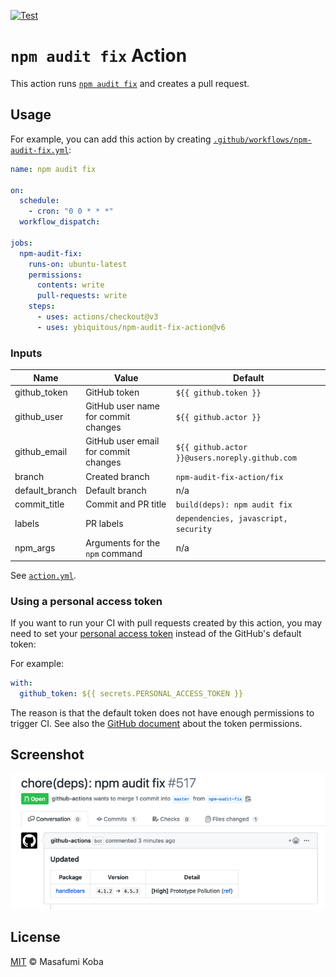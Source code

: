 [![Test](https://github.com/ybiquitous/npm-audit-fix-action/actions/workflows/test.yml/badge.svg)](https://github.com/ybiquitous/npm-audit-fix-action/actions/workflows/test.yml)

# `npm audit fix` Action

This action runs [`npm audit fix`](https://docs.npmjs.com/cli/audit) and creates a pull request.

## Usage

For example, you can add this action by creating [`.github/workflows/npm-audit-fix.yml`](.github/workflows/npm-audit-fix.yml):

```yaml
name: npm audit fix

on:
  schedule:
    - cron: "0 0 * * *"
  workflow_dispatch:

jobs:
  npm-audit-fix:
    runs-on: ubuntu-latest
    permissions:
      contents: write
      pull-requests: write
    steps:
      - uses: actions/checkout@v3
      - uses: ybiquitous/npm-audit-fix-action@v6
```

### Inputs

| Name           | Value                                | Default                                        |
| -------------- | ------------------------------------ | ---------------------------------------------- |
| github_token   | GitHub token                         | `${{ github.token }}`                          |
| github_user    | GitHub user name for commit changes  | `${{ github.actor }}`                          |
| github_email   | GitHub user email for commit changes | `${{ github.actor }}@users.noreply.github.com` |
| branch         | Created branch                       | `npm-audit-fix-action/fix`                     |
| default_branch | Default branch                       | n/a                                            |
| commit_title   | Commit and PR title                  | `build(deps): npm audit fix`                   |
| labels         | PR labels                            | `dependencies, javascript, security`           |
| npm_args       | Arguments for the `npm` command      | n/a                                            |

See [`action.yml`](action.yml).

### Using a personal access token

If you want to run your CI with pull requests created by this action, you may need to set your [personal access token](https://docs.github.com/en/github/authenticating-to-github/creating-a-personal-access-token) instead of the GitHub's default token:

For example:

```yaml
with:
  github_token: ${{ secrets.PERSONAL_ACCESS_TOKEN }}
```

The reason is that the default token does not have enough permissions to trigger CI.
See also the [GitHub document](https://docs.github.com/en/actions/configuring-and-managing-workflows/authenticating-with-the-github_token#permissions-for-the-github_token) about the token permissions.

## Screenshot

![A pull request created by npm-audit-fix-action](screenshot.png)

## License

[MIT](LICENSE) © Masafumi Koba
